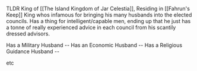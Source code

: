 TLDR
King of [[The Island Kingdom of Jar Celestia]], Residing in [[Fahrun's Keep]]
King whos infamous for bringing his many husbands into the elected councils. Has a thing for intelligent/capable men, ending up that he just has a tonne of really experienced advice in each council from his scantily dressed advisors.


Has a Military Husband --
Has an Economic Husband -- 
Has a Religious Guidance Husband -- 

etc
